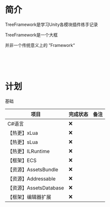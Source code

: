 # 简介

TreeFramework是学习Unity各模块插件练手记录

TreeFramework是一个大框

并非一个传统意义上的 ”Framework“ 



<br/>

<br/>

<br/>



# 计划

基础

| 项目                   | 完成状态 | 备注 |
| ---------------------- | -------- | ---- |
| C#语言                 | ❌        |      |
| 【热更】xLua           | ❌        |      |
| 【热更】sLua           | ❌        |      |
| 【热更】ILRuntime      | ❌        |      |
| 【框架】ECS            | ❌        |      |
| 【资源】AssetsBundle   | ❌        |      |
| 【资源】Addressable    | ❌        |      |
| 【资源】AssetsDatabase | ❌        |      |
| 【框架】编辑器扩展     | ❌        |      |

